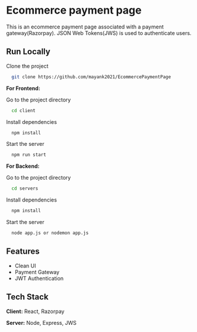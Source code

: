 
# Ecommerce payment page

This is an ecommerce payment page associated with a payment gateway(Razorpay). JSON Web Tokens(JWS) is used to authenticate users. 


## Run Locally

Clone the project

```bash
  git clone https://github.com/mayank2021/EcommercePaymentPage
```


**For Frontend:**

Go to the project directory

```bash
  cd client
```

Install dependencies

```bash
  npm install
```

Start the server

```bash
  npm run start
```

 **For Backend:**

Go to the project directory

```bash
  cd servers
```

Install dependencies

```bash
  npm install
```

Start the server

```bash
  node app.js or nodemon app.js
```


## Features

- Clean UI
- Payment Gateway
- JWT Authentication


## Tech Stack

**Client:** React, Razorpay

**Server:** Node, Express, JWS

